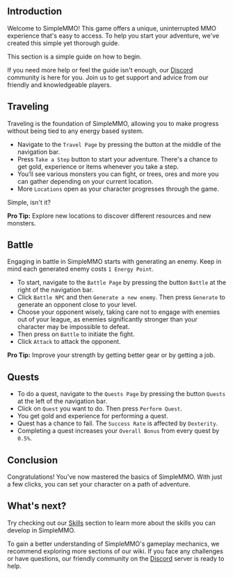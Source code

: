## Introduction

Welcome to SimpleMMO! This game offers a unique, uninterrupted MMO experience that's easy to access. To help you start your adventure, we've created this simple yet thorough guide.

This section is a simple guide on how to begin.

If you need more help or feel the guide isn't enough, our [Discord](https://discord.gg/SEQxubs) community is here for you. Join us to get support and advice from our friendly and knowledgeable players.

## Traveling

Traveling is the foundation of SimpleMMO, allowing you to make progress without being tied to any energy based system.

- Navigate to the `Travel Page` by pressing the button at the middle of the navigation bar.
- Press `Take a Step` button to start your adventure. There's a chance to get gold, experience or items whenever you take a step.
- You’ll see various monsters you can fight, or trees, ores and more you can gather depending on your current location.
- More `Locations` open as your character progresses through the game.

Simple, isn't it?

**Pro Tip:** Explore new locations to discover different resources and new monsters.

## Battle

Engaging in battle in SimpleMMO starts with generating an enemy. Keep in mind each generated enemy costs `1 Energy Point`.

- To start, navigate to the `Battle Page` by pressing the button `Battle` at the right of the navigation bar.
- Click `Battle NPC` and then `Generate a new enemy`. Then press `Generate` to generate an opponent close to your level.
- Choose your opponent wisely, taking care not to engage with enemies out of your league, as enemies significantly stronger than your character may be impossible to defeat.
- Then press on `Battle` to initiate the fight.
- Click `Attack` to attack the opponent.

**Pro Tip:** Improve your strength by getting better gear or by getting a job.

## Quests

- To do a quest, navigate to the `Quests Page` by pressing the button `Quests` at the left of the navigation bar.
- Click on `Quest` you want to do. Then press `Perform Quest`.
- You get gold and experience for performing a quest.
- Quest has a chance to fail. The `Success Rate` is affected by `Dexterity`.
- Completing a quest increases your `Overall Bonus` from every quest by `0.5%`.

## Conclusion

Congratulations! You've now mastered the basics of SimpleMMO. With just a few clicks, you can set your character on a path of adventure.

## What's next?
Try checking out our [Skills](/wiki/character/skills) section to learn more about the skills you can develop in SimpleMMO.

To gain a better understanding of SimpleMMO's gameplay mechanics, we recommend exploring more sections of our wiki. If you face any challenges or have questions, our friendly community on the [Discord](https://discord.gg/SEQxubs) server is ready to help.
